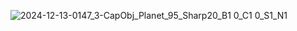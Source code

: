 ![2024-12-13-0147_3-CapObj_Planet_95_Sharp20_B1 0_C1 0_S1_N1](https://github.com/user-attachments/assets/17fb3087-3252-47fb-869a-99e970376dc6)
